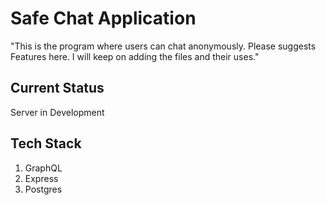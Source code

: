 # Safe Chat Application

"This is the program where users can chat anonymously. Please suggests Features here. I will keep on adding the files and their uses."

## Current Status

Server in Development

## Tech Stack
1. GraphQL
2. Express
3. Postgres
